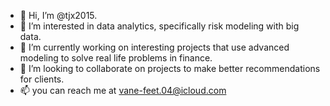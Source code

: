 - 👋 Hi, I’m @tjx2015.
- 👀 I’m interested in data analytics, specifically risk modeling with big data.
- 🌱 I’m currently working on interesting projects that use advanced modeling to solve real life problems in finance. 
- 💞️ I’m looking to collaborate on projects to make better recommendations for clients.
- 📫 you can reach me at vane-feet.04@icloud.com

<!---
tjx2015/tjx2015 is a ✨ special ✨ repository because its `README.md` (this file) appears on your GitHub profile.
You can click the Preview link to take a look at your changes.
--->
